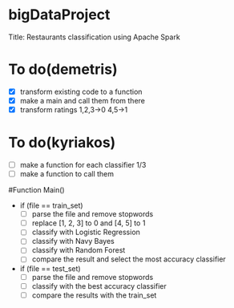 # bigDataProject

Title: Restaurants classification using Apache Spark
# To do(demetris)

- [x] transform existing code to a function
- [x] make a main and call them from there
- [x] transform ratings 1,2,3->0 4,5->1

# To do(kyriakos)
- [ ] make a function for each classifier 1/3
- [ ] make a function to call them

#Function Main()
-  if (file == train_set)
    - [ ] parse the file and remove stopwords
    - [ ] replace [1, 2, 3] to 0 and [4, 5] to 1
    - [ ] classify with Logistic Regression
    - [ ] classify with Navy Bayes
    - [ ] classify with Random Forest
    - [ ] compare the result and select the most accuracy classifier
-  if (file == test_set)
    - [ ] parse the file and remove stopwords
    - [ ] classify with the best accuracy classifier
    - [ ] compare the results with the train_set